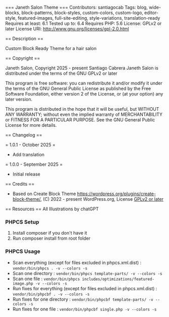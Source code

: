 === Janeth Salon Theme ===
Contributors: santiagocab
Tags: blog, wide-blocks, block-patterns, block-styles, custom-colors, custom-logo, editor-style, featured-images, full-site-editing, style-variations, translation-ready
Requires at least: 6.1
Tested up to: 6.4
Requires PHP: 5.6
License: GPLv2 or later
License URI: http://www.gnu.org/licenses/gpl-2.0.html

== Description ==

Custom Block Ready Theme for a hair salon

== Copyright ==

Janeth Salon, Copyright 2025 - present Santiago Cabrera
Janeth Salon is distributed under the terms of the GNU GPLv2 or later

This program is free software: you can redistribute it and/or modify
it under the terms of the GNU General Public License as published by
the Free Software Foundation, either version 2 of the License, or
(at your option) any later version.

This program is distributed in the hope that it will be useful,
but WITHOUT ANY WARRANTY; without even the implied warranty of
MERCHANTABILITY or FITNESS FOR A PARTICULAR PURPOSE. See the
GNU General Public License for more details.

== Changelog ==

= 1.0.1 - October 2025 =
* Add translation

= 1.0.0 - September 2025 =
* Initial release

== Credits ==
* Based on Create Block Theme https://wordpress.org/plugins/create-block-theme/, (C) 2022 - present WordPress.org, License [GPLv2 or later](https://www.gnu.org/licenses/gpl-2.0.html)

== Resources ==
All Illustrations by chatGPT

### PHPCS Setup
1. Install composer if you don't have it
2. Run composer install from root folder

### PHPCS Usage
* Scan everything (except for files excluded in phpcs.xml.dist) : `vendor/bin/phpcs . -v --colors -s`
* Scan one directory : `vendor/bin/phpcs template-parts/ -v --colors -s`
* Scan one file : `vendor/bin/phpcs includes/optimizations/featured-image.php -v --colors -s`
* Run fixes for everything (except for files excluded in phpcs.xml.dist) : `vendor/bin/phpcbf . -v --colors -s`
* Run fixes for one directory : `vendor/bin/phpcbf template-parts/ -v --colors -s`
* Run fixes for one file : `vendor/bin/phpcbf single.php -v --colors -s`

